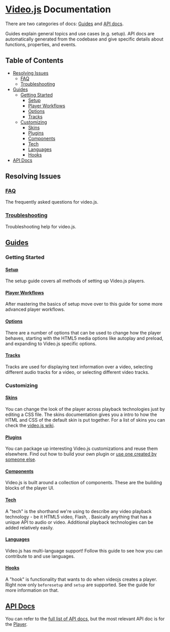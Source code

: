 # [Video.js][vjs-website] Documentation

There are two categories of docs: [Guides](guides) and [API docs][api].

Guides explain general topics and use cases (e.g. setup). API docs are automatically generated from the codebase and give specific details about functions, properties, and events.

## Table of Contents

* [Resolving Issues](#resolving-issues)
  * [FAQ](#faq)
  * [Troubleshooting](#troubleshooting)
* [Guides](#guides)
  * [Getting Started](#getting-started)
    * [Setup](#setup)
    * [Player Workflows](#player-workflows)
    * [Options](#options)
    * [Tracks](#tracks)
  * [Customizing](#customizing)
    * [Skins](#skins)
    * [Plugins](#plugins)
    * [Components](#components)
    * [Tech](#tech)
    * [Languages](#languages)
    * [Hooks](#hooks)
* [API Docs](#api-docs)

## Resolving Issues

### [FAQ](guides/faq.md)

The frequently asked questions for video.js.

### [Troubleshooting](guides/troubleshooting.md)

Troubleshooting help for video.js.

## [Guides](guides)

### Getting Started

#### [Setup](guides/setup.md)

The setup guide covers all methods of setting up Video.js players.

#### [Player Workflows](guides/player-workflows.md)

After mastering the basics of setup move over to this guide for some more advanced player workflows.

#### [Options](guides/options.md)

There are a number of options that can be used to change how the player behaves, starting with the HTML5 media options like autoplay and preload, and expanding to Video.js specific options.

#### [Tracks](guides/tracks.md)

Tracks are used for displaying text information over a video, selecting different audio tracks for a video, or selecting different video tracks.

### Customizing

#### [Skins](guides/skins.md)

You can change the look of the player across playback technologies just by editing a CSS file. The skins documentation gives you a intro to how the HTML and CSS of the default skin is put together. For a list of skins you can check the [video.js wiki][skins-list].

#### [Plugins](guides/plugins.md)

You can package up interesting Video.js customizations and reuse them elsewhere. Find out how to build your own plugin or [use one created by someone else][plugins-list].

#### [Components](guides/components.md)

Video.js is built around a collection of components. These are the building blocks of the player UI.

#### [Tech](guides/tech.md)

A "tech" is the shorthand we're using to describe any video playback technology - be it HTML5 video, Flash, . Basically anything that has a unique API to audio or video. Additional playback technologies can be added relatively easily.

#### [Languages](guides/languages.md)

Video.js has multi-language support! Follow this guide to see how you can contribute to and use languages.

#### [Hooks](guides/hooks.md)

A "hook" is functionality that wants to do when videojs creates a player. Right now only `beforesetup` and `setup` are supported. See the guide for more information on that.

## [API Docs][api]

You can refer to the [full list of API docs][api], but the most relevant API doc is for the [Player][api-player].

[plugins-list]: http://videojs.com/plugins

[skins-list]: https://github.com/videojs/video.js/wiki/Skins

[api]: http://docs.videojs.com/docs/api/index.html

[api-player]: http://docs.videojs.com/docs/api/player.html

[vjs-website]: http://videojs.com
